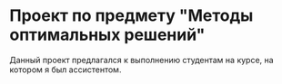 # Проект по предмету "Методы оптимальных решений"
Данный проект предлагался к выполнению студентам на курсе, на котором я был ассистентом.
